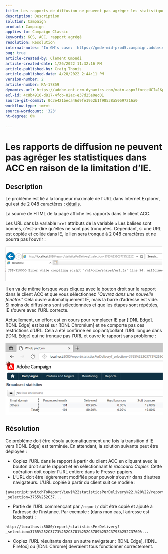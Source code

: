 ```yaml
---
title: Les rapports de diffusion ne peuvent pas agréger les statistiques dans ACC en raison de la limitation d’IE.
description: Description
solution: Campaign
product: Campaign
applies-to: Campaign Classic
keywords: KCS, ACC, rapport agrégé
resolution: Resolution
internal-notes: "In GM's case:  https://gmde-mid-prod5.campaign.adobe.com//report/statisticsPerDelivery?_selection="
bug: true
article-created-by: Clement Omondi
article-created-date: 1/26/2022 11:32:16 PM
article-published-by: Craig Thonis
article-published-date: 4/28/2022 2:44:11 PM
version-number: 2
article-number: KA-17859
dynamics-url: https://adobe-ent.crm.dynamics.com/main.aspx?forceUCI=1&pagetype=entityrecord&etn=knowledgearticle&id=2ab5042e-007f-ec11-8d21-0022480aa727
exl-id: 4c8b4916-d817-4fcb-82ac-e37d25e0ec01
source-git-commit: 0c3e421beca46d9fe1952b1f98538a50697216a0
workflow-type: tm+mt
source-wordcount: '323'
ht-degree: 0%

---
```


# Les rapports de diffusion ne peuvent pas agréger les statistiques dans ACC en raison de la limitation d’IE.

## Description


Le problème est lié à la longueur maximale de l’URL dans Internet Explorer, qui est de 2 048 caractères : [détails](https://support.microsoft.com/en-us/topic/maximum-url-length-is-2-083-characters-in-internet-explorer-174e7c8a-6666-f4e0-6fd6-908b53c12246).

La source de HTML de la page affiche les rapports dans le client ACC.

Les URL dans la variable `href` attributs de la variable `a` Les balises sont bonnes, c’est-à-dire qu’elles ne sont pas tronquées. Cependant, si une URL est copiée et collée dans IE, le lien sera tronqué à 2 048 caractères et ne pourra pas l’ouvrir :

![](assets/___30b5042e-007f-ec11-8d21-0022480aa727___.png)

Il en va de même lorsque vous cliquez avec le bouton droit sur le rapport dans le client ACC et que vous sélectionnez *&quot;Ouvrez dans une nouvelle fenêtre.&quot;* Cela ouvre automatiquement IE, mais la barre d’adresse est vide. Si moins de diffusions sont sélectionnées et que les étapes sont répétées, IE s’ouvre avec l’URL correcte.

Actuellement, un effort est en cours pour remplacer IE par [!DNL Edge]. [!DNL Edge] est basé sur [!DNL Chromium] et ne comporte pas ces restrictions d’URL. Cela a été confirmé en copiant/collant l’URL longue dans [!DNL Edge] qui ne tronque pas l’URL et ouvre le rapport sans problème :

![](assets/___32b5042e-007f-ec11-8d21-0022480aa727___.png)


## Résolution


Ce problème doit être résolu automatiquement une fois la transition d’IE vers [!DNL Edge] est terminée. En attendant, la solution suivante peut être déployée :

- Copiez l&#39;URL dans le rapport à partir du client ACC en cliquant avec le bouton droit sur le rapport et en sélectionnant *le raccourci Copier*. Cette opération doit copier l’URL entière dans le Presse-papiers.
- L’URL doit être légèrement modifiée pour pouvoir s’ouvrir dans d’autres navigateurs. L’URL copiée à partir du client suit ce modèle :



```
javascript:switchToReportView(%22statisticsPerDelivery%22,%20%22/report/statisticsPerDelivery?_selection=3765%252C37...
```


- Partie de l’URL commençant par `/report/` doit être copié et ajouté à l’adresse de l’instance. Par exemple : (dans mon cas, l’adresse est localhost) :



```
http://localhost:8080/report/statisticsPerDelivery?_selection=3765%252C3773%252C3781%252C3789%252C3793%252C3769%...
```


- Copiez l’URL résultante dans un autre navigateur : [!DNL Edge], [!DNL Firefox] ou [!DNL Chrome] devraient tous fonctionner correctement.

